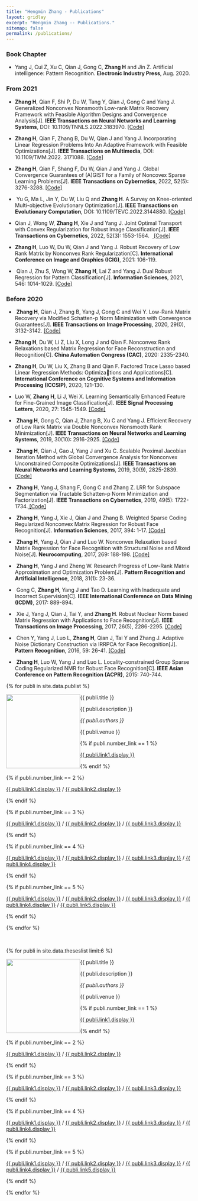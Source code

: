```yaml
---
title: "Hengmin Zhang - Publications"
layout: gridlay
excerpt: "Hengmin Zhang -- Publications."
sitemap: false
permalink: /publications/
---
```


### Book Chapter 

- Yang J, Cui Z, Xu C, Qian J, Gong C, **Zhang H** and Jin Z. Artificial intelligence: Pattern Recognition. 
**Electronic Industry Press**, Aug. 2020. 

### From 2021 

- **Zhang H**, Qian F, Shi P, Du W, Tang Y, Qian J, Gong C and Yang J. Generalized Nonconvex Nonsmooth Low-rank Matrix Recovery Framework with Feasible Algorithm Designs and Convergence Analysis[J]. **IEEE Transactions on Neural Networks and Learning Systems**, DOI: 10.1109/TNNLS.2022.3183970. <a href=" http://proceedings.mlr.press/v70/dauphin17a"> [Code] </a>

- **Zhang H**, Qian F, Zhang B, Du W, Qian J and Yang J. Incorporating Linear Regression Problems Into An Adaptive
Framework with Feasible Optimizations[J]. **IEEE Transactions on Multimedia**, DOI: 10.1109/TMM.2022. 3171088. 
<a href=" http://proceedings.mlr.press/v70/dauphin17a"> [Code] </a>

- **Zhang H**, Qian F, Shang F, Du W, Qian J and Yang J. Global Convergence Guarantees of (A)GIST for a Family of
Noncovex Sparse Learning Problems[J]. **IEEE Transactions on Cybernetics**, 2022, 52(5): 3276-3288. <a href=" http://proceedings.mlr.press/v70/dauphin17a"> [Code] </a>

-  Yu G, Ma L, Jin Y, Du W, Liu Q and **Zhang H**. A Survey on Knee-oriented Multi-objective Evolutionary
Optimization[J]. **IEEE Transactions on Evolutionary Computation**, DOI: 10.1109/TEVC.2022.3144880.
<a href=" http://proceedings.mlr.press/v70/dauphin17a"> [Code] </a>

- Qian J, Wong W, **Zhang H**, Xie J and Yang J. Joint Optimal Transport with Convex Regularization for Robust
Image Classification[J]. **IEEE Transactions on Cybernetics**, 2022, 52(3): 1553-1564.
 <a href=" http://proceedings.mlr.press/v70/dauphin17a"> [Code] </a>

- **Zhang H**, Luo W, Du W, Qian J and Yang J. Robust Recovery of Low Rank Matrix by Nonconvex Rank
Regularization[C]. **International Conference on Image and Graphics (ICIG)**, 2021: 106-119.

-  Qian J, Zhu S, Wong W, **Zhang H**, Lai Z and Yang J. Dual Robust Regression for Pattern Classification[J].
**Information Sciences**, 2021, 546: 1014-1029. <a href=" http://proceedings.mlr.press/v70/dauphin17a"> [Code] </a>

### Before 2020

-  **Zhang H**, Qian J, Zhang B, Yang J, Gong C and Wei Y. Low-Rank Matrix Recovery via Modified Schatten-p Norm
Minimization with Convergence Guarantees[J]. **IEEE Transactions on Image Processing**, 2020, 29(0), 3132-3142. 
<a href=" http://proceedings.mlr.press/v70/dauphin17a"> [Code] </a>

- **Zhang H**, Du W, Li Z, Liu X, Long J and Qian F. Nonconvex Rank Relaxations based Matrix Regression for Face
Reconstruction and Recognition[C]. **China Automation Congress (CAC)**, 2020: 2335-2340.

- **Zhang H**, Du W, Liu X, Zhang B and Qian F. Factored Trace Lasso based Linear Regression Methods: Optimizations and Applications[C]. **International Conference on Cognitive Systems and Information Processing (ICCSIP)**, 2020, 121-130.

- Luo W, **Zhang H**, Li J, Wei X. Learning Semantically Enhanced Feature for Fine-Grained Image Classification[J].
**IEEE Signal Processing Letters**, 2020, 27: 1545-1549. <a href=" http://proceedings.mlr.press/v70/dauphin17a"> [Code] </a>

-  **Zhang H**, Gong C, Qian J, Zhang B, Xu C and Yang J. Efficient Recovery of Low Rank Matrix via Double
Nonconvex Nonsmooth Rank Minimization[J]. **IEEE Transactions on Neural Networks and Learning Systems**, 2019,
30(10): 2916-2925. <a href=" http://proceedings.mlr.press/v70/dauphin17a"> [Code] </a>

-  **Zhang H**, Qian J, Gao J, Yang J and Xu C. Scalable Proximal Jacobian Iteration Method with Global Convergence
Analysis for Nonconvex Unconstrained Composite Optimizations[J]. **IEEE Transactions on Neural Networks and
Learning Systems**, 2019, 30(9), 2825-2839. <a href=" http://proceedings.mlr.press/v70/dauphin17a"> [Code] </a>

-  **Zhang H**, Yang J, Shang F, Gong C and Zhang Z. LRR for Subspace Segmentation via Tractable Schatten-p Norm
Minimization and Factorization[J]. **IEEE Transactions on Cybernetics**, 2019, 49(5): 1722-1734.<a href=" http://proceedings.mlr.press/v70/dauphin17a"> [Code] </a>

-  **Zhang H**, Yang J, Xie J, Qian J and Zhang B. Weighted Sparse Coding Regularized Nonconvex Matrix Regression
for Robust Face Recognition[J]. **Information Sciences**, 2017, 394: 1-17. 
<a href=" http://proceedings.mlr.press/v70/dauphin17a"> [Code] </a>

-  **Zhang H**, Yang J, Qian J and Luo W. Nonconvex Relaxation based Matrix Regression for Face Recognition with
Structural Noise and Mixed Noise[J]. **Neurocomputing**, 2017, 269: 188-198. 
<a href=" http://proceedings.mlr.press/v70/dauphin17a"> [Code] </a>

-  **Zhang H**, Yang J and Zheng W. Research Progress of Low-Rank Matrix Approximation and Optimization
Problem[J]. **Pattern Recognition and Artificial Intelligence**, 2018, 31(1): 23-36. 

-  Gong C, **Zhang H**, Yang J and Tao D. Learning with Inadequate and Incorrect Supervision[C]. **IEEE International
Conference on Data Mining (ICDM)**, 2017: 889-894.

-  Xie J, Yang J, Qian J, Tai Y, and **Zhang H**. Robust Nuclear Norm based Matrix Regression with Applications to
Face Recognition[J]. **IEEE Transactions on Image Processing**, 2017, 26(5), 2286-2295. 
<a href=" http://proceedings.mlr.press/v70/dauphin17a"> [Code] </a>

-  Chen Y, Yang J, Luo L, **Zhang H**, Qian J, Tai Y and Zhang J. Adaptive Noise Dictionary Construction via IRRPCA
for Face Recognition[J].  **Pattern Recognition**, 2016, 59: 26-41. 
<a href=" http://proceedings.mlr.press/v70/dauphin17a"> [Code] </a>

-  **Zhang H**, Luo W, Yang J and Luo L. Locality-constrained Group Sparse Coding Regularized NMR for Robust
Face Recognition[C]. **IEEE Asian Conference on Pattern Recognition (ACPR)**, 2015: 740-744.

{% for publi in site.data.publist %}

<div class="col-sm-11 clearfix">
 <div class="well">
 <pubtit>{{ publi.title }}</pubtit>

 <img src="{{ site.url }}{{ site.baseurl }}/images/pubpic/{{ publi.image }}" class="img-responsive" width="200px" style="float: left" />

 <p>{{ publi.description }}</p>

 <p><em>{{ publi.authors }}</em></p>

 <p>{{ publi.venue }}</p>

 {% if publi.number_link == 1 %}
 <p><a href="{{ publi.link1.url }}">{{ publi.link1.display }}</a></p>
 {% endif %}

 {% if publi.number_link == 2 %}
 <p><a href="{{ publi.link1.url }}">{{ publi.link1.display }}</a>
 /
 <a href="{{ publi.link2.url }}">{{ publi.link2.display }}</a></p>
 {% endif %}

 {% if publi.number_link == 3 %}
 <p><a href="{{ publi.link1.url }}">{{ publi.link1.display }}</a>
 /
 <a href="{{ publi.link2.url }}">{{ publi.link2.display }}</a>
 /
 <a href="{{ publi.link3.url }}">{{ publi.link3.display }}</a></p>
 {% endif %}

 {% if publi.number_link == 4 %}
 <p><a href="{{ publi.link1.url }}">{{ publi.link1.display }}</a>
 /
 <a href="{{ publi.link2.url }}">{{ publi.link2.display }}</a>
 /
 <a href="{{ publi.link3.url }}">{{ publi.link3.display }}</a>
 /
 <a href="{{ publi.link4.url }}">{{ publi.link4.display }}</a></p>
 {% endif %}

 {% if publi.number_link == 5 %}
 <p><a href="{{ publi.link1.url }}">{{ publi.link1.display }}</a>
 /
 <a href="{{ publi.link2.url }}">{{ publi.link2.display }}</a>
 /
 <a href="{{ publi.link3.url }}">{{ publi.link3.display }}</a>
 /
 <a href="{{ publi.link4.url }}">{{ publi.link4.display }}</a>
 /
 <a href="{{ publi.link5.url }}">{{ publi.link5.display }}</a></p>
 {% endif %}

 </div>
</div>

{% endfor %}

<p> &nbsp; </p>


 

{% for publi in site.data.theseslist limit:6 %}

<div class="col-sm-11 clearfix">
 <div class="well">
 <pubtit>{{ publi.title }}</pubtit>

 <img src="{{ site.url }}{{ site.baseurl }}/images/pubpic/{{ publi.image }}" class="img-responsive" width="200px" style="float: left" />

 <p>{{ publi.description }}</p>

 <p><em>{{ publi.authors }}</em></p>

 <p>{{ publi.venue }}</p>

 {% if publi.number_link == 1 %}
 <p><a href="{{ publi.link1.url }}">{{ publi.link1.display }}</a></p>
 {% endif %}

 {% if publi.number_link == 2 %}
 <p><a href="{{ publi.link1.url }}">{{ publi.link1.display }}</a>
 /
 <a href="{{ publi.link2.url }}">{{ publi.link2.display }}</a></p>
 {% endif %}

 {% if publi.number_link == 3 %}
 <p><a href="{{ publi.link1.url }}">{{ publi.link1.display }}</a>
 /
 <a href="{{ publi.link2.url }}">{{ publi.link2.display }}</a>
 /
 <a href="{{ publi.link3.url }}">{{ publi.link3.display }}</a></p>
 {% endif %}

 {% if publi.number_link == 4 %}
 <p><a href="{{ publi.link1.url }}">{{ publi.link1.display }}</a>
 /
 <a href="{{ publi.link2.url }}">{{ publi.link2.display }}</a>
 /
 <a href="{{ publi.link3.url }}">{{ publi.link3.display }}</a>
 /
 <a href="{{ publi.link4.url }}">{{ publi.link4.display }}</a></p>
 {% endif %}

 {% if publi.number_link == 5 %}
 <p><a href="{{ publi.link1.url }}">{{ publi.link1.display }}</a>
 /
 <a href="{{ publi.link2.url }}">{{ publi.link2.display }}</a>
 /
 <a href="{{ publi.link3.url }}">{{ publi.link3.display }}</a>
 /
 <a href="{{ publi.link4.url }}">{{ publi.link4.display }}</a>
 /
 <a href="{{ publi.link5.url }}">{{ publi.link5.display }}</a></p>
 {% endif %}

 </div>
</div>

{% endfor %}

<p> &nbsp; </p>

<!-- ## Full List

{% for publi in site.data.publist %}

  {{ publi.title }} <br />
  <em>{{ publi.authors }} </em><br /><a href="{{ publi.link.url }}">{{ publi.link.display }}</a>

{% endfor %} -->
